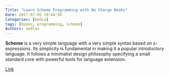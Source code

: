 ```yaml
---
Title: "Learn Scheme Programming with No Charge Books"
Date: 2017-07-05 19:44:56
Categories: [media]
tags: [books, programming, scheme]
Authors: sedlav
---
```


**Scheme** is a very simple language with a very simple syntax based on s-expressions. Its simplicity is fundamental in making it a popular introductory language. It follows a minimalist design philosophy specifying a small standard core with powerful tools for language extension.

[Link](https://www.ossblog.org/learn-scheme-programming-no-charge-books/)

